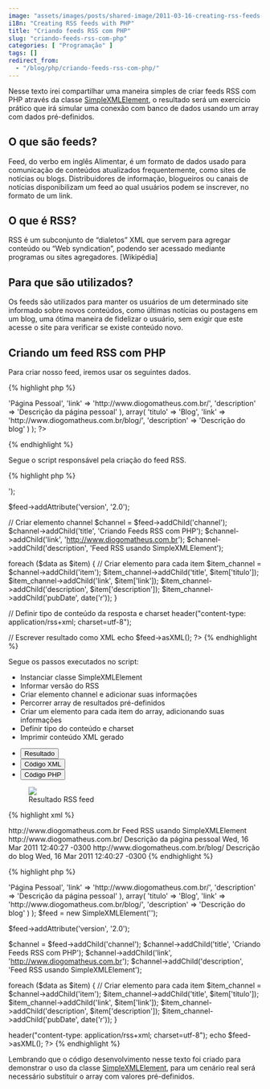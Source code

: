 ```yaml
---
image: "assets/images/posts/shared-image/2011-03-16-creating-rss-feeds-with-php.jpg"
i18n: "Creating RSS feeds with PHP"
title: "Criando feeds RSS com PHP"
slug: "criando-feeds-rss-com-php"
categories: [ "Programação" ]
tags: []
redirect_from:
  - "/blog/php/criando-feeds-rss-com-php/"
---
```

Nesse texto irei compartilhar uma maneira simples de criar feeds RSS com PHP através da classe [SimpleXMLElement](http://php.net/manual/en/class.simplexmlelement.php), o resultado será um exercício prático que irá simular uma conexão com banco de dados usando um array com dados pré-definidos.

## O que são feeds?

Feed, do verbo em inglês Alimentar, é um formato de dados usado para comunicação de conteúdos atualizados frequentemente, como sites de notícias ou blogs. Distribuidores de informação, blogueiros ou canais de notícias disponibilizam um feed ao qual usuários podem se inscrever, no formato de um link.

## O que é RSS?

RSS é um subconjunto de “dialetos” XML que servem para agregar conteúdo ou “Web syndication”, podendo ser acessado mediante programas ou sites agregadores. [Wikipédia]

## Para que são utilizados?

Os feeds são utilizados para manter os usuários de um determinado site informado sobre novos conteúdos, como últimas notícias ou postagens em um blog, uma ótima maneira de fidelizar o usuário, sem exigir que este acesse o site para verificar se existe conteúdo novo.

## Criando um feed RSS com PHP

Para criar nosso feed, iremos usar os seguintes dados.

{% highlight php %}
<?php
$data = array(
  array(
    'titulo' => 'Página Pessoal',
    'link' => 'http://www.diogomatheus.com.br/',
    'description' => 'Descrição da página pessoal'
  ),
  array(
    'titulo' => 'Blog',
    'link' => 'http://www.diogomatheus.com.br/blog/',
    'description' => 'Descrição do blog'
  )
);
?>
{% endhighlight %}

Segue o script responsável pela criação do feed RSS.

{% highlight php %}
<?php
$feed = new SimpleXMLElement('<?xml version="1.0" encoding="UTF-8"?><rss></rss>');
$feed->addAttribute('version', '2.0');
 
// Criar elemento channel
$channel = $feed->addChild('channel');
$channel->addChild('title', 'Criando Feeds RSS com PHP');
$channel->addChild('link', 'http://www.diogomatheus.com.br');
$channel->addChild('description', 'Feed RSS usando SimpleXMLElement');

foreach ($data as $item) {
  // Criar elemento para cada item
  $item_channel = $channel->addChild('item');
  $item_channel->addChild('title', $item['titulo']);
  $item_channel->addChild('link', $item['link']);
  $item_channel->addChild('description', $item['description']);
  $item_channel->addChild('pubDate', date('r'));
}
 
// Definir tipo de conteúdo da resposta e charset
header("content-type: application/rss+xml; charset=utf-8");

// Escrever resultado como XML
echo $feed->asXML();
?>
{% endhighlight %}

Segue os passos executados no script:

- Instanciar classe SimpleXMLElement
- Informar versão do RSS
- Criar elemento channel e adicionar suas informações
- Percorrer array de resultados pré-definidos
- Criar um elemento para cada item do array, adicionando suas informações
- Definir tipo do conteúdo e charset
- Imprimir conteúdo XML gerado

<ul class="nav nav-tabs" role="tablist">
  <li class="nav-item" role="presentation">
    <button class="nav-link active" id="result-tab" data-toggle="tab" data-target="#result-tabpanel" type="button" role="tab" aria-controls="result-tabpanel" aria-selected="true">Resultado</button>
  </li>
  <li class="nav-item" role="presentation">
    <button class="nav-link" id="xml-code-tab" data-toggle="tab" data-target="#xml-code-tabpanel" type="button" role="tab" aria-controls="xml-code-tabpanel" aria-selected="false">Código XML</button>
  </li>
  <li class="nav-item" role="presentation">
    <button class="nav-link" id="feed-code-tab" data-toggle="tab" data-target="#feed-code-tabpanel" type="button" role="tab" aria-controls="feed-code-tabpanel" aria-selected="false">Código PHP</button>
  </li>
</ul>
<div class="tab-content">
  <div class="tab-pane active" id="result-tabpanel" role="tabpanel" aria-labelledby="result-tab">
    <figure class="figure mx-auto d-block">
      <img src="{{ '/assets/images/posts/general/2011-03-16-rss-feed.jpg' | prepend: site.baseurl }}" class="figure-img mx-auto d-block">
      <figcaption class="figure-caption text-center">Resultado RSS feed</figcaption>
    </figure>
  </div>
  <div class="tab-pane" id="xml-code-tabpanel" role="tabpanel" aria-labelledby="xml-code-tab">

{% highlight xml %}
<?xml version="1.0" encoding="UTF-8"?>
<rss version="2.0">
  <channel>
    <title>Criando Feeds RSS com PHP</title>
    <link>http://www.diogomatheus.com.br</link>
    <description>Feed RSS usando SimpleXMLElement</description>
    <item>
      <title>Página Pessoal</title>
      <link>http://www.diogomatheus.com.br/</link>
      <description>Descrição da página pessoal</description>
      <pubDate>Wed, 16 Mar 2011 12:40:27 -0300</pubDate>
    </item>
    <item>
      <title>Blog</title>
      <link>http://www.diogomatheus.com.br/blog/</link>
      <description>Descrição do blog</description>
      <pubDate>Wed, 16 Mar 2011 12:40:27 -0300</pubDate>
    </item>
  </channel>
</rss>
{% endhighlight %}

  </div>
  <div class="tab-pane" id="feed-code-tabpanel" role="tabpanel" aria-labelledby="feed-code-tab">

{% highlight php %}
<?php
$data = array(
  array(
    'titulo' => 'Página Pessoal',
    'link' => 'http://www.diogomatheus.com.br/',
    'description' => 'Descrição da página pessoal'
  ),
  array(
    'titulo' => 'Blog',
    'link' => 'http://www.diogomatheus.com.br/blog/',
    'description' => 'Descrição do blog'
  )
);

$feed = new SimpleXMLElement('<?xml version="1.0" encoding="UTF-8"?><rss></rss>');
$feed->addAttribute('version', '2.0');

$channel = $feed->addChild('channel');
$channel->addChild('title', 'Criando Feeds RSS com PHP');
$channel->addChild('link', 'http://www.diogomatheus.com.br');
$channel->addChild('description', 'Feed RSS usando SimpleXMLElement');

foreach ($data as $item) {
  // Criar elemento para cada item
  $item_channel = $channel->addChild('item');
  $item_channel->addChild('title', $item['titulo']);
  $item_channel->addChild('link', $item['link']);
  $item_channel->addChild('description', $item['description']);
  $item_channel->addChild('pubDate', date('r'));
}

header("content-type: application/rss+xml; charset=utf-8");
echo $feed->asXML();
?>
{% endhighlight %}

  </div>
</div>

Lembrando que o código desenvolvimento nesse texto foi criado para demonstrar o uso da classe [SimpleXMLElement](http://php.net/manual/en/class.simplexmlelement.php), para um cenário real será necessário substituir o array com valores pré-definidos.
